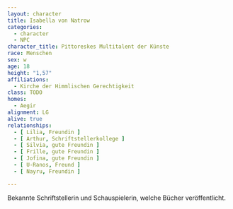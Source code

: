 ```yaml
---
layout: character
title: Isabella von Natrow
categories:
  - character
  - NPC
character_title: Pittoreskes Multitalent der Künste
race: Menschen
sex: w
age: 18
height: "1,57"
affiliations:
  - Kirche der Himmlischen Gerechtigkeit
class: TODO
homes:
  - Aegir
alignment: LG
alive: true
relationships:
  - [ Lilia, Freundin ]
  - [ Arthur, Schriftstellerkollege ]
  - [ Silvia, gute Freundin ]
  - [ Frille, gute Freundin ]
  - [ Jofina, gute Freundin ]
  - [ U-Ranos, Freund ]
  - [ Nayru, Freundin ]

---
```


Bekannte Schriftstellerin und Schauspielerin, welche Bücher veröffentlicht.